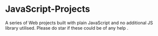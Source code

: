 # JavaScript-Projects
A series of Web projects built with plain JavaScript and no additional JS library utilised. Please do star if these could be of any help .
